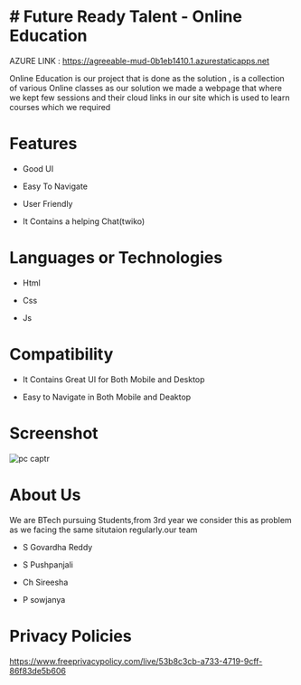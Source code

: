 # # Future Ready Talent - Online Education



AZURE LINK : https://agreeable-mud-0b1eb1410.1.azurestaticapps.net



Online Education is our project that is done as the solution , is a collection of various Online classes 
as our solution we made a webpage that where we kept few sessions and their cloud links in our site which is used to learn courses which we required


# Features
-  Good UI

-  Easy To Navigate

-  User Friendly

-  It Contains a helping Chat(twiko)



# Languages or Technologies

-  Html

-  Css

-  Js


# Compatibility
 -  It Contains Great UI for Both Mobile and Desktop
 
 -  Easy to Navigate in Both Mobile and Deaktop
 
# Screenshot
![pc captr](https://user-images.githubusercontent.com/112303626/197860511-ca003757-3bb4-450e-ae84-8ccb11f240b4.png)

# About Us
We are BTech pursuing Students,from 3rd year we consider this as problem as we facing the same situtaion regularly.our team

-  S Govardha Reddy

-  S Pushpanjali

-  Ch Sireesha

-  P sowjanya


# Privacy Policies 

https://www.freeprivacypolicy.com/live/53b8c3cb-a733-4719-9cff-86f83de5b606

